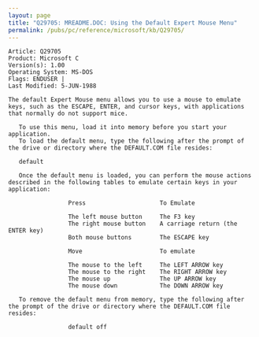 ```yaml
---
layout: page
title: "Q29705: MREADME.DOC: Using the Default Expert Mouse Menu"
permalink: /pubs/pc/reference/microsoft/kb/Q29705/
---
```


	Article: Q29705
	Product: Microsoft C
	Version(s): 1.00
	Operating System: MS-DOS
	Flags: ENDUSER |
	Last Modified: 5-JUN-1988
	
	The default Expert Mouse menu allows you to use a mouse to emulate
	keys, such as the ESCAPE, ENTER, and cursor keys, with applications
	that normally do not support mice.
	
	   To use this menu, load it into memory before you start your
	application.
	   To load the default menu, type the following after the prompt of
	the drive or directory where the DEFAULT.COM file resides:
	
	   default
	
	   Once the default menu is loaded, you can perform the mouse actions
	described in the following tables to emulate certain keys in your
	application:
	
	                 Press                     To Emulate
	
	                 The left mouse button     The F3 key
	                 The right mouse button    A carriage return (the ENTER key)
	                 Both mouse buttons        The ESCAPE key
	
	                 Move                      To emulate
	
	                 The mouse to the left     The LEFT ARROW key
	                 The mouse to the right    The RIGHT ARROW key
	                 The mouse up              The UP ARROW key
	                 The mouse down            The DOWN ARROW key
	
	   To remove the default menu from memory, type the following after
	the prompt of the drive or directory where the DEFAULT.COM file
	resides:
	
	                 default off
